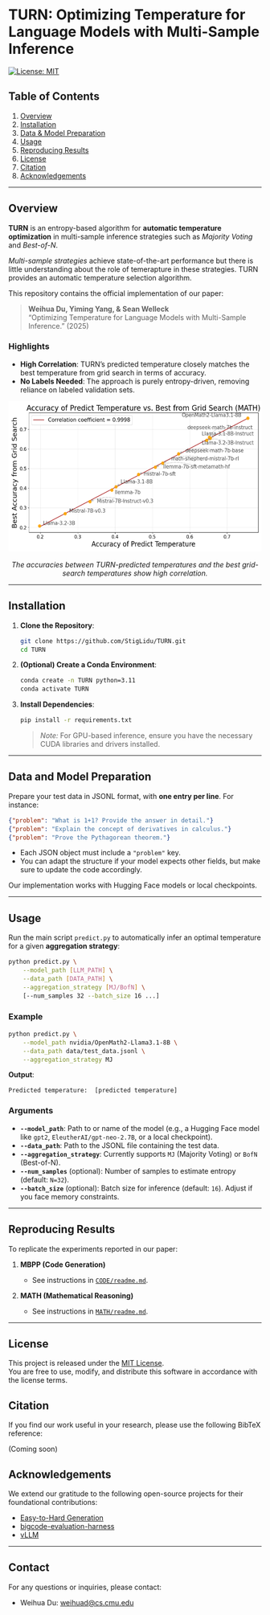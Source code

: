# TURN: Optimizing Temperature for Language Models with Multi-Sample Inference

[![License: MIT](https://img.shields.io/badge/License-MIT-yellow.svg)](LICENSE)

## Table of Contents
1. [Overview](#overview)
2. [Installation](#installation)
3. [Data & Model Preparation](#data-and-model-preparation)
4. [Usage](#usage)
5. [Reproducing Results](#reproducing-results)
7. [License](#license)
8. [Citation](#citation)
9. [Acknowledgements](#acknowledgements)

---

## Overview

**TURN** is an entropy-based algorithm for **automatic temperature optimization** in multi-sample inference strategies such as *Majority Voting* and *Best-of-N*.

*Multi-sample strategies* achieve state-of-the-art performance but there is little understanding about the role of temerapture in these strategies. TURN provides an automatic temperature selection algorithm.

This repository contains the official implementation of our paper:

> **Weihua Du, Yiming Yang, & Sean Welleck**  
> “Optimizing Temperature for Language Models with Multi-Sample Inference.” (2025)

### Highlights

- **High Correlation**: TURN’s predicted temperature closely matches the best temperature from grid search in terms of accuracy.  
- **No Labels Needed**: The approach is purely entropy-driven, removing reliance on labeled validation sets.

<div align="center">
  <img src="figs/correlation_accuracy.png" alt="Correlation of accuracies between TURN's predicted temperature and the best grid-search temperature." width="550" height="300">
  <p><em>The accuracies between TURN-predicted temperatures and the best grid-search temperatures show high correlation.</em></p>
</div>

---

## Installation

1. **Clone the Repository**:
    ```bash
    git clone https://github.com/StigLidu/TURN.git
    cd TURN
    ```

2. **(Optional) Create a Conda Environment**:
    ```bash
    conda create -n TURN python=3.11
    conda activate TURN
    ```

3. **Install Dependencies**:
    ```bash
    pip install -r requirements.txt
    ```
   > *Note:* For GPU-based inference, ensure you have the necessary CUDA libraries and drivers installed.

---

## Data and Model Preparation

Prepare your test data in JSONL format, with **one entry per line**. For instance:

```json
{"problem": "What is 1+1? Provide the answer in detail."}
{"problem": "Explain the concept of derivatives in calculus."}
{"problem": "Prove the Pythagorean theorem."}
```

- Each JSON object must include a `"problem"` key.  
- You can adapt the structure if your model expects other fields, but make sure to update the code accordingly.

Our implementation works with Hugging Face models or local checkpoints.

---

## Usage

Run the main script `predict.py` to automatically infer an optimal temperature for a given **aggregation strategy**:

```bash
python predict.py \
    --model_path [LLM_PATH] \
    --data_path [DATA_PATH] \
    --aggregation_strategy [MJ/BofN] \
    [--num_samples 32 --batch_size 16 ...]
```

### Example

```bash
python predict.py \
    --model_path nvidia/OpenMath2-Llama3.1-8B \
    --data_path data/test_data.jsonl \
    --aggregation_strategy MJ
```

**Output**:
```plaintext
Predicted temperature:  [predicted temperature]
```

### Arguments

- **`--model_path`**: Path to or name of the model (e.g., a Hugging Face model like `gpt2`, `EleutherAI/gpt-neo-2.7B`, or a local checkpoint).
- **`--data_path`**: Path to the JSONL file containing the test data.
- **`--aggregation_strategy`**: Currently supports `MJ` (Majority Voting) or `BofN` (Best-of-N).
- **`--num_samples`** (optional): Number of samples to estimate entropy (default: `N=32`).
- **`--batch_size`** (optional): Batch size for inference (default: `16`). Adjust if you face memory constraints.

---

## Reproducing Results

To replicate the experiments reported in our paper:

1. **MBPP (Code Generation)**
   - See instructions in [`CODE/readme.md`](CODE/readme.md).  

2. **MATH (Mathematical Reasoning)**
   - See instructions in [`MATH/readme.md`](MATH/readme.md).
---

## License

This project is released under the [MIT License](LICENSE).  
You are free to use, modify, and distribute this software in accordance with the license terms.

## Citation

If you find our work useful in your research, please use the following BibTeX reference:

(Coming soon)

## Acknowledgements

We extend our gratitude to the following open-source projects for their foundational contributions:

- [Easy-to-Hard Generation](https://github.com/Edward-Sun/easy-to-hard)
- [bigcode-evaluation-harness](https://github.com/bigcode-project/bigcode-evaluation-harness)
- [vLLM](https://github.com/vllm-project/vllm)

---

## Contact
For any questions or inquiries, please contact:

- Weihua Du: [weihuad@cs.cmu.edu](mailto:weihuad@cs.cmu.edu)